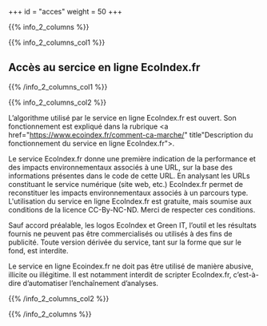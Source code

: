 +++
id = "acces"
weight = 50
+++

{{% info_2_columns %}}

{{% info_2_columns_col1 %}}

## Accès au sercice en ligne EcoIndex.fr

{{% /info_2_columns_col1 %}}

{{% info_2_columns_col2 %}}

L’algorithme utilisé par le service en ligne EcoIndex.fr est ouvert. Son fonctionnement est expliqué dans la rubrique <a href="https://www.ecoindex.fr/comment-ca-marche/" title"Description du fonctionnement du service en ligne EcoIndex.fr">.

Le service EcoIndex.fr donne une première indication de la performance et des impacts environnementaux associés à une URL, sur la base des informations présentes dans le code de cette URL. En analysant les URLs constituant le service numérique (site web, etc.) EcoIndex.fr permet de reconstituer les impacts environnementaux associés à un parcours type.
L'utilisation du service en ligne EcoIndex.fr est gratuite, mais soumise aux conditions de la licence CC-By-NC-ND. Merci de respecter ces conditions.

Sauf accord préalable, les logos EcoIndex et Green IT, l’outil et les résultats fournis ne peuvent pas être commercialisés ou utilisés à des fins de publicité. Toute version dérivée du service, tant sur la forme que sur le fond, est interdite.

Le service en ligne Ecoindex.fr ne doit pas être utilisé de manière abusive, illicite ou illégitime. Il est notamment interdit de scripter EcoIndex.fr, c’est-à-dire d’automatiser l’enchaînement d’analyses.

{{% /info_2_columns_col2 %}}

{{% /info_2_columns %}}
